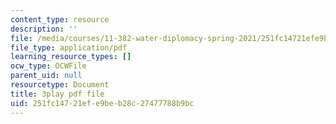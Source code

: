 ```yaml
---
content_type: resource
description: ''
file: /media/courses/11-382-water-diplomacy-spring-2021/251fc14721efe9beb28c27477788b9bc_neBeTYziSLo.pdf
file_type: application/pdf
learning_resource_types: []
ocw_type: OCWFile
parent_uid: null
resourcetype: Document
title: 3play pdf file
uid: 251fc147-21ef-e9be-b28c-27477788b9bc
---
```

